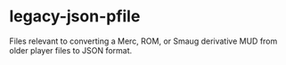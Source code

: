 # legacy-json-pfile
Files relevant to converting a Merc, ROM, or Smaug derivative MUD from older player files to JSON format.
